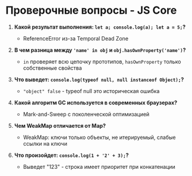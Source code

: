 # Проверочные вопросы - JS Core

1. **Какой результат выполнения: `let a; console.log(a); let a = 5;`?**
   - ReferenceError из-за Temporal Dead Zone

2. **В чем разница между `'name' in obj` и `obj.hasOwnProperty('name')`?**
   - `in` проверяет всю цепочку прототипов, `hasOwnProperty` только собственные свойства

3. **Что выведет: `console.log(typeof null, null instanceof Object);`?**
   - `"object" false` - typeof null это историческая ошибка

4. **Какой алгоритм GC используется в современных браузерах?**
   - Mark-and-Sweep с поколенческой оптимизацией

5. **Чем WeakMap отличается от Map?**
   - WeakMap: ключи только объекты, не итерируемый, слабые ссылки на ключи

6. **Что произойдет: `console.log(1 + '2' + 3);`?**
   - Выведет "123" - строка имеет приоритет при конкатенации